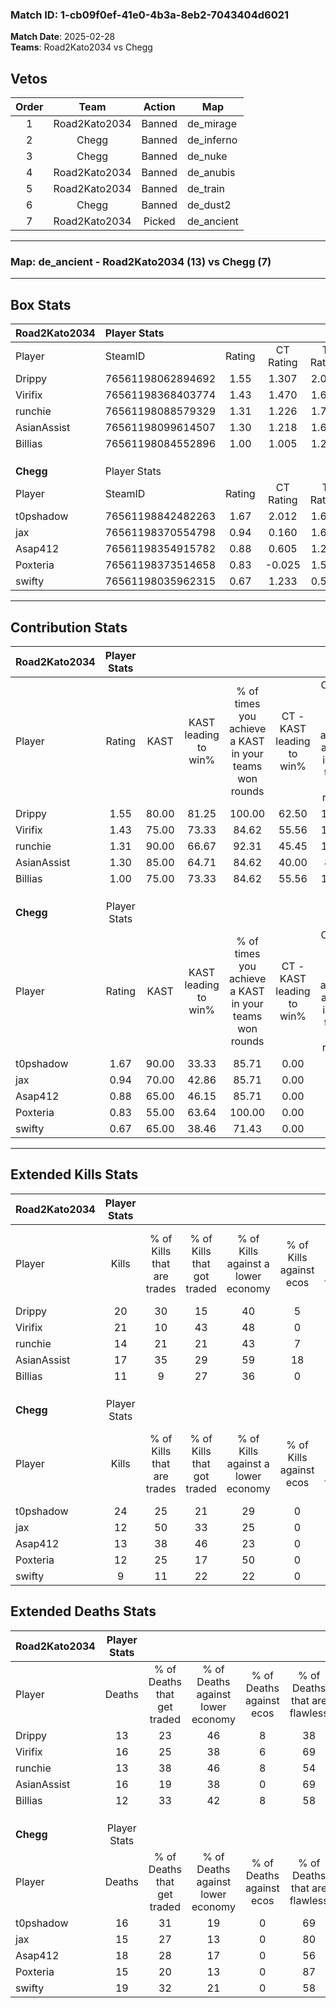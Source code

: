 ### Match ID: 1-cb09f0ef-41e0-4b3a-8eb2-7043404d6021  
**Match Date**: 2025-02-28  
**Teams**: Road2Kato2034 vs Chegg  

## Vetos  

| Order | Team | Action | Map |
| :---: | :--: | :----: | --- |
| 1 | Road2Kato2034 | Banned | de_mirage |
| 2 | Chegg | Banned | de_inferno |
| 3 | Chegg | Banned | de_nuke |
| 4 | Road2Kato2034 | Banned | de_anubis |
| 5 | Road2Kato2034 | Banned | de_train |
| 6 | Chegg | Banned | de_dust2 |
| 7 | Road2Kato2034 | Picked | de_ancient |

---  

### **Map**: de_ancient - Road2Kato2034 (13) vs Chegg (7)  
---  

## Box Stats  

| **Road2Kato2034** | Player Stats      |        |           |          |       |       |       |         |        |      |     |
| :- | :- | :-: | :-: | :-: | :-: | :-: | :-: | :-: | :-: | :-: | :-: |
| Player            | SteamID           | Rating | CT Rating | T Rating | KAST  |  ADR  | Kills | Assists | Deaths | K/D  | HS% |
| Drippy            | 76561198062894692 |  1.55  |   1.307   |  2.064   | 80.00 | 103.8 |  20   |   11    |   13   | 1.54 | 25  |
| Virifix           | 76561198368403774 |  1.43  |   1.470   |  1.650   | 75.00 | 101.8 |  21   |    3    |   16   | 1.31 | 71  |
| runchie           | 76561198088579329 |  1.31  |   1.226   |  1.713   | 90.00 | 85.8  |  14   |   12    |   13   | 1.08 | 50  |
| AsianAssist       | 76561198099614507 |  1.30  |   1.218   |  1.626   | 85.00 | 81.6  |  17   |   10    |   16   | 1.06 | 47  |
| Billias           | 76561198084552896 |  1.00  |   1.005   |  1.255   | 75.00 | 68.3  |  11   |    3    |   12   | 0.92 | 72  |
|                   |                   |        |           |          |       |       |       |         |        |      |     |
|                   |                   |        |           |          |       |       |       |         |        |      |     |
|                   |                   |        |           |          |       |       |       |         |        |      |     |
| **Chegg**         | Player Stats      |        |           |          |       |       |       |         |        |      |     |
| Player            | SteamID           | Rating | CT Rating | T Rating | KAST  |  ADR  | Kills | Assists | Deaths | K/D  | HS% |
| t0pshadow         | 76561198842482263 |  1.67  |   2.012   |  1.672   | 90.00 | 104.9 |  24   |    2    |   16   | 1.50 | 45  |
| jax               | 76561198370554798 |  0.94  |   0.160   |  1.653   | 70.00 | 71.3  |  12   |    5    |   15   | 0.80 | 41  |
| Asap412           | 76561198354915782 |  0.88  |   0.605   |  1.293   | 65.00 | 71.8  |  13   |    6    |   18   | 0.72 | 69  |
| Poxteria          | 76561198373514658 |  0.83  |  -0.025   |  1.532   | 55.00 | 69.7  |  12   |    5    |   15   | 0.80 | 50  |
| swifty            | 76561198035962315 |  0.67  |   1.233   |  0.558   | 65.00 | 66.8  |   9   |    7    |   19   | 0.47 | 55  |
---  

## Contribution Stats  

| **Road2Kato2034** | Player Stats |       |                      |                                                        |                           |                                                             |                          |                                                            |
| :- | :-: | :-: | :-: | :-: | :-: | :-: | :-: | :-: |
| Player            |    Rating    | KAST  | KAST leading to win% | % of times you achieve a KAST in your teams won rounds | CT - KAST leading to win% | CT - % of times you achieve a KAST in your teams won rounds | T - KAST leading to win% | T - % of times you achieve a KAST in your teams won rounds |
| Drippy            |     1.55     | 80.00 |        81.25         |                         100.00                         |           62.50           |                           100.00                            |          100.00          |                           100.00                           |
| Virifix           |     1.43     | 75.00 |        73.33         |                         84.62                          |           55.56           |                           100.00                            |          100.00          |                           75.00                            |
| runchie           |     1.31     | 90.00 |        66.67         |                         92.31                          |           45.45           |                           100.00                            |          100.00          |                           87.50                            |
| AsianAssist       |     1.30     | 85.00 |        64.71         |                         84.62                          |           40.00           |                            80.00                            |          100.00          |                           87.50                            |
| Billias           |     1.00     | 75.00 |        73.33         |                         84.62                          |           55.56           |                           100.00                            |          100.00          |                           75.00                            |
|                   |              |       |                      |                                                        |                           |                                                             |                          |                                                            |
|                   |              |       |                      |                                                        |                           |                                                             |                          |                                                            |
|                   |              |       |                      |                                                        |                           |                                                             |                          |                                                            |
| **Chegg**         | Player Stats |       |                      |                                                        |                           |                                                             |                          |                                                            |
| Player            |    Rating    | KAST  | KAST leading to win% | % of times you achieve a KAST in your teams won rounds | CT - KAST leading to win% | CT - % of times you achieve a KAST in your teams won rounds | T - KAST leading to win% | T - % of times you achieve a KAST in your teams won rounds |
| t0pshadow         |     1.67     | 90.00 |        33.33         |                         85.71                          |           0.00            |                            0.00                             |          60.00           |                           85.71                            |
| jax               |     0.94     | 70.00 |        42.86         |                         85.71                          |           0.00            |                            0.00                             |          54.55           |                           85.71                            |
| Asap412           |     0.88     | 65.00 |        46.15         |                         85.71                          |           0.00            |                            0.00                             |          66.67           |                           85.71                            |
| Poxteria          |     0.83     | 55.00 |        63.64         |                         100.00                         |           0.00            |                            0.00                             |          77.78           |                           100.00                           |
| swifty            |     0.67     | 65.00 |        38.46         |                         71.43                          |           0.00            |                            0.00                             |          62.50           |                           71.43                            |
---  

## Extended Kills Stats  

| **Road2Kato2034** | Player Stats |                            |                            |                                    |                         |                              |                                 |                                       |                    |           |
| :- | :-: | :-: | :-: | :-: | :-: | :-: | :-: | :-: | :-: | :-: |
| Player            |    Kills     | % of Kills that are trades | % of Kills that got traded | % of Kills against a lower economy | % of Kills against ecos | % of Kills that are flawless | % of Kills that are close duels | % of Kills that are assisted by flash | Pistol Round Kills | AWP Kills |
| Drippy            |      20      |             30             |             15             |                 40                 |            5            |              65              |                5                |                  10                   |         3          |     2     |
| Virifix           |      21      |             10             |             43             |                 48                 |            0            |              76              |               10                |                  10                   |         2          |     0     |
| runchie           |      14      |             21             |             21             |                 43                 |            7            |              86              |                0                |                   7                   |         2          |     1     |
| AsianAssist       |      17      |             35             |             29             |                 59                 |           18            |              65              |               18                |                   0                   |         0          |     0     |
| Billias           |      11      |             9              |             27             |                 36                 |            0            |              45              |               18                |                   9                   |         3          |     0     |
|                   |              |                            |                            |                                    |                         |                              |                                 |                                       |                    |           |
|                   |              |                            |                            |                                    |                         |                              |                                 |                                       |                    |           |
|                   |              |                            |                            |                                    |                         |                              |                                 |                                       |                    |           |
| **Chegg**         | Player Stats |                            |                            |                                    |                         |                              |                                 |                                       |                    |           |
| Player            |    Kills     | % of Kills that are trades | % of Kills that got traded | % of Kills against a lower economy | % of Kills against ecos | % of Kills that are flawless | % of Kills that are close duels | % of Kills that are assisted by flash | Pistol Round Kills | AWP Kills |
| t0pshadow         |      24      |             25             |             21             |                 29                 |            0            |              50              |                0                |                   0                   |         1          |     0     |
| jax               |      12      |             50             |             33             |                 25                 |            0            |              50              |                0                |                  17                   |         2          |     0     |
| Asap412           |      13      |             38             |             46             |                 23                 |            0            |              54              |                8                |                   0                   |         0          |     0     |
| Poxteria          |      12      |             25             |             17             |                 50                 |            0            |              83              |                0                |                   0                   |         0          |     6     |
| swifty            |      9       |             11             |             22             |                 22                 |            0            |              44              |               11                |                  11                   |         0          |     0     |
## Extended Deaths Stats  

| **Road2Kato2034** | Player Stats |                             |                                   |                          |                               |                            |                           |               |
| :- | :-: | :-: | :-: | :-: | :-: | :-: | :-: | :-: |
| Player            |    Deaths    | % of Deaths that get traded | % of Deaths against lower economy | % of Deaths against ecos | % of Deaths that are flawless | % of Deaths that are close | % of Deaths while blinded | Deaths to AWP |
| Drippy            |      13      |             23              |                46                 |            8             |              38               |             0              |             8             |       1       |
| Virifix           |      16      |             25              |                38                 |            6             |              69               |             0              |             0             |       2       |
| runchie           |      13      |             38              |                46                 |            8             |              54               |             8              |             8             |       0       |
| AsianAssist       |      16      |             19              |                38                 |            0             |              69               |             6              |             6             |       2       |
| Billias           |      12      |             33              |                42                 |            8             |              58               |             0              |             0             |       1       |
|                   |              |                             |                                   |                          |                               |                            |                           |               |
|                   |              |                             |                                   |                          |                               |                            |                           |               |
|                   |              |                             |                                   |                          |                               |                            |                           |               |
| **Chegg**         | Player Stats |                             |                                   |                          |                               |                            |                           |               |
| Player            |    Deaths    | % of Deaths that get traded | % of Deaths against lower economy | % of Deaths against ecos | % of Deaths that are flawless | % of Deaths that are close | % of Deaths while blinded | Deaths to AWP |
| t0pshadow         |      16      |             31              |                19                 |            0             |              69               |             6              |             6             |       0       |
| jax               |      15      |             27              |                13                 |            0             |              80               |             7              |            13             |       0       |
| Asap412           |      18      |             28              |                17                 |            0             |              56               |             17             |             6             |       1       |
| Poxteria          |      15      |             20              |                13                 |            0             |              87               |             0              |             0             |       1       |
| swifty            |      19      |             32              |                21                 |            0             |              58               |             16             |            11             |       1       |
